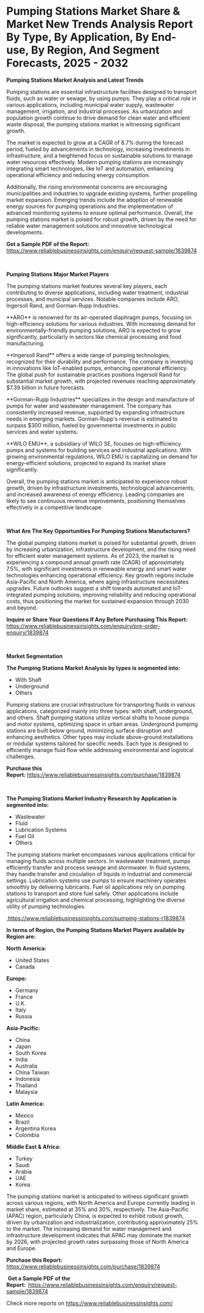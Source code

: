 <p><h1>Pumping Stations Market Share & Market New Trends Analysis Report By Type, By Application, By End-use, By Region, And Segment Forecasts, 2025 - 2032</h1></p><p><strong>Pumping Stations Market Analysis and Latest Trends</strong></p>
<p><p>Pumping stations are essential infrastructure facilities designed to transport fluids, such as water or sewage, by using pumps. They play a critical role in various applications, including municipal water supply, wastewater management, irrigation, and industrial processes. As urbanization and population growth continue to drive demand for clean water and efficient waste disposal, the pumping stations market is witnessing significant growth.</p><p>The market is expected to grow at a CAGR of 8.7% during the forecast period, fueled by advancements in technology, increasing investments in infrastructure, and a heightened focus on sustainable solutions to manage water resources effectively. Modern pumping stations are increasingly integrating smart technologies, like IoT and automation, enhancing operational efficiency and reducing energy consumption.</p><p>Additionally, the rising environmental concerns are encouraging municipalities and industries to upgrade existing systems, further propelling market expansion. Emerging trends include the adoption of renewable energy sources for pumping operations and the implementation of advanced monitoring systems to ensure optimal performance. Overall, the pumping stations market is poised for robust growth, driven by the need for reliable water management solutions and innovative technological developments.</p></p>
<p><strong>Get a Sample PDF of the Report:&nbsp;</strong> <a href="https://www.reliablebusinessinsights.com/enquiry/request-sample/1839874?utm_campaign=2292&utm_medium=2&utm_source=Github&utm_content=ia&utm_term=10042025&utm_id=pumping-stations">https://www.reliablebusinessinsights.com/enquiry/request-sample/1839874</a></p>
<p>&nbsp;</p>
<p><strong>Pumping Stations Major Market Players</strong></p>
<p><p>The pumping stations market features several key players, each contributing to diverse applications, including water treatment, industrial processes, and municipal services. Notable companies include ARO, Ingersoll Rand, and Gorman-Rupp Industries.</p><p>**ARO** is renowned for its air-operated diaphragm pumps, focusing on high-efficiency solutions for various industries. With increasing demand for environmentally-friendly pumping solutions, ARO is expected to grow significantly, particularly in sectors like chemical processing and food manufacturing. </p><p>**Ingersoll Rand** offers a wide range of pumping technologies, recognized for their durability and performance. The company is investing in innovations like IoT-enabled pumps, enhancing operational efficiency. The global push for sustainable practices positions Ingersoll Rand for substantial market growth, with projected revenues reaching approximately $7.39 billion in future forecasts.</p><p>**Gorman-Rupp Industries** specializes in the design and manufacture of pumps for water and wastewater management. The company has consistently increased revenue, supported by expanding infrastructure needs in emerging markets. Gorman-Rupp's revenue is estimated to surpass $300 million, fueled by governmental investments in public services and water systems.</p><p>**WILO EMU**, a subsidiary of WILO SE, focuses on high-efficiency pumps and systems for building services and industrial applications. With growing environmental regulations, WILO EMU is capitalizing on demand for energy-efficient solutions, projected to expand its market share significantly.</p><p>Overall, the pumping stations market is anticipated to experience robust growth, driven by infrastructure investments, technological advancements, and increased awareness of energy efficiency. Leading companies are likely to see continuous revenue improvements, positioning themselves effectively in a competitive landscape.</p></p>
<p>&nbsp;</p>
<p><strong>What Are The Key Opportunities For Pumping Stations Manufacturers?</strong></p>
<p><p>The global pumping stations market is poised for substantial growth, driven by increasing urbanization, infrastructure development, and the rising need for efficient water management systems. As of 2023, the market is experiencing a compound annual growth rate (CAGR) of approximately 7.5%, with significant investments in renewable energy and smart water technologies enhancing operational efficiency. Key growth regions include Asia-Pacific and North America, where aging infrastructure necessitates upgrades. Future outlooks suggest a shift towards automated and IoT-integrated pumping solutions, improving reliability and reducing operational costs, thus positioning the market for sustained expansion through 2030 and beyond.</p></p>
<p><strong>Inquire or Share Your Questions If Any Before Purchasing This Report:</strong> <a href="https://www.reliablebusinessinsights.com/enquiry/pre-order-enquiry/1839874?utm_campaign=2292&utm_medium=2&utm_source=Github&utm_content=ia&utm_term=10042025&utm_id=pumping-stations">https://www.reliablebusinessinsights.com/enquiry/pre-order-enquiry/1839874</a></p>
<p>&nbsp;</p>
<p><strong>Market Segmentation</strong></p>
<p><strong>The Pumping Stations Market Analysis by types is segmented into:</strong></p>
<p><ul><li>With Shaft</li><li>Underground</li><li>Others</li></ul></p>
<p><p>Pumping stations are crucial infrastructure for transporting fluids in various applications, categorized mainly into three types: with shaft, underground, and others. Shaft pumping stations utilize vertical shafts to house pumps and motor systems, optimizing space in urban areas. Underground pumping stations are built below ground, minimizing surface disruption and enhancing aesthetics. Other types may include above-ground installations or modular systems tailored for specific needs. Each type is designed to efficiently manage fluid flow while addressing environmental and logistical challenges.</p></p>
<p><strong>Purchase this Report:&nbsp;</strong><a href="https://www.reliablebusinessinsights.com/purchase/1839874?utm_campaign=2292&utm_medium=2&utm_source=Github&utm_content=ia&utm_term=10042025&utm_id=pumping-stations">https://www.reliablebusinessinsights.com/purchase/1839874</a></p>
<p>&nbsp;</p>
<p><strong>The Pumping Stations Market Industry Research by Application is segmented into:</strong></p>
<p><ul><li>Wastewater</li><li>Fluid</li><li>Lubrication Systems</li><li>Fuel Oil</li><li>Others</li></ul></p>
<p><p>The pumping stations market encompasses various applications critical for managing fluids across multiple sectors. In wastewater treatment, pumps efficiently transfer and process sewage and stormwater. In fluid systems, they handle transfer and circulation of liquids in industrial and commercial settings. Lubrication systems use pumps to ensure machinery operates smoothly by delivering lubricants. Fuel oil applications rely on pumping stations to transport and store fuel safely. Other applications include agricultural irrigation and chemical processing, highlighting the diverse utility of pumping technologies.</p></p>
<p><a href="https://www.reliablebusinessinsights.com/pumping-stations-r1839874?utm_campaign=2292&utm_medium=2&utm_source=Github&utm_content=ia&utm_term=10042025&utm_id=pumping-stations">&nbsp;https://www.reliablebusinessinsights.com/pumping-stations-r1839874</a></p>
<p><strong>In terms of Region, the Pumping Stations Market Players available by Region are:</strong></p>
<p>
    <p> <strong> North America: </strong>
        <ul>
            <li>United States</li>
            <li>Canada</li>
        </ul>
        </p> 
    <p> <strong> Europe: </strong>
        <ul>
            <li>Germany</li>
            <li>France</li>
            <li>U.K.</li>
            <li>Italy</li>
            <li>Russia</li>
        </ul>
        </p> 
    <p> <strong> Asia-Pacific: </strong>
        <ul>
            <li>China</li>
            <li>Japan</li>
            <li>South Korea</li>
            <li>India</li>
            <li>Australia</li>
            <li>China Taiwan</li>
            <li>Indonesia</li>
            <li>Thailand</li>
            <li>Malaysia</li>
        </ul>
        </p> 
    <p> <strong> Latin America: </strong>
        <ul>
            <li>Mexico</li>
            <li>Brazil</li>
            <li>Argentina Korea</li>
            <li>Colombia</li>
        </ul>
        </p> 
    <p> <strong> Middle East & Africa: </strong>
        <ul>
            <li>Turkey</li>
            <li>Saudi</li>
            <li>Arabia</li>
            <li>UAE</li>
            <li>Korea</li>
        </ul>
    </p>
    </p>
<p><p>The pumping stations market is anticipated to witness significant growth across various regions, with North America and Europe currently leading in market share, estimated at 35% and 30%, respectively. The Asia-Pacific (APAC) region, particularly China, is expected to exhibit robust growth, driven by urbanization and industrialization, contributing approximately 25% to the market. The increasing demand for water management and infrastructure development indicates that APAC may dominate the market by 2026, with projected growth rates surpassing those of North America and Europe.</p></p>
<p><strong>Purchase this Report: </strong><a href="https://www.reliablebusinessinsights.com/purchase/1839874?utm_campaign=2292&utm_medium=2&utm_source=Github&utm_content=ia&utm_term=10042025&utm_id=pumping-stations">https://www.reliablebusinessinsights.com/purchase/1839874</a></p>
<p>&nbsp;<strong>Get a Sample PDF of the Report:&nbsp;&nbsp;</strong><a href="https://www.reliablebusinessinsights.com/enquiry/request-sample/1839874?utm_campaign=2292&utm_medium=2&utm_source=Github&utm_content=ia&utm_term=10042025&utm_id=pumping-stations">https://www.reliablebusinessinsights.com/enquiry/request-sample/1839874</a></p>
<p><strong></strong></p>
<p>Check more reports on <a href="https://www.reliablebusinessinsights.com/?utm_campaign=2292&utm_medium=2&utm_source=Github&utm_content=ia&utm_term=10042025&utm_id=pumping-stations">https://www.reliablebusinessinsights.com/</a></p>